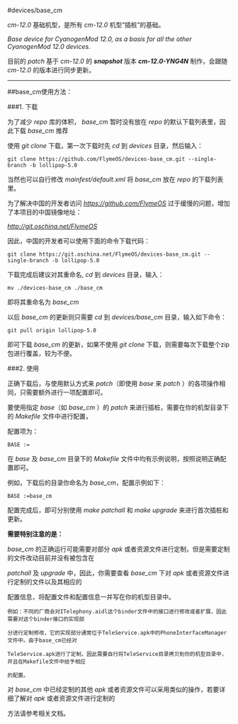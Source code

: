 #devices/base_cm

*cm-12.0* 基础机型，是所有 *cm-12.0* 机型“插桩”的基础。

*Base device for CyanogenMod 12.0, as a basis for all the other CyanogenMod 12.0 devices.*

目前的 *patch* 基于 *cm-12.0* 的 ***snapshot*** 版本 ***cm-12.0-YNG4N*** 制作，会跟随 *cm-12.0* 的版本进行同步更新。

****

##base_cm使用方法：

###1.	下载

为了减少 *repo* 库的体积， *base_cm* 暂时没有放在 *repo* 的默认下载列表里，因此下载 *base_cm* 推荐

使用 *git clone* 下载，第一次下载时先 *cd* 到 *devices* 目录，然后输入：

	git clone https://github.com/FlymeOS/devices-base_cm.git --single-branch -b lollipop-5.0

当然也可以自行修改 *mainfest/default.xml* 将 *base_cm* 放在 *repo* 的下载列表里。

为了解决中国的开发者访问 *<https://github.com/FlymeOS>* 过于缓慢的问题，增加了本项目的中国镜像地址：

*<http://git.oschina.net/FlymeOS>*

因此，中国的开发者可以使用下面的命令下载代码：

	git clone https://git.oschina.net/FlymeOS/devices-base_cm.git --single-branch -b lollipop-5.0

下载完成后建议对其重命名,  *cd* 到 *devices* 目录，输入：

	mv ./devices-base_cm ./base_cm

即将其重命名为 *base_cm*

以后 *base_cm* 的更新则只需要 *cd* 到 *devices/base_cm* 目录，输入如下命令：

	git pull origin lollipop-5.0

即可下载 *base_cm* 的更新，如果不使用 *git clone* 下载，则需要每次下载整个zip包进行覆盖，较为不便。

###2.	使用

正确下载后，与使用默认方式来 *patch*（即使用 *base* 来 *patch* ）的各项操作相同，只需要额外进行一项配置即可。

要使用指定 *base*（如 *base_cm* ）的 *patch* 来进行插桩，需要在你的机型目录下的 *Makefile* 文件中进行配置，

配置项为：

	BASE :=

在 *base* 及 *base_cm* 目录下的 *Makefile* 文件中均有示例说明，按照说明正确配置即可。

例如，下载后的目录你命名为 *base_cm*，配置示例如下：

	BASE :=base_cm

配置完成后，即可分别使用 *make patchall* 和 *make upgrade* 来进行首次插桩和更新。

**需要特别注意的是：**

*base_cm* 的正确运行可能需要对部分 *apk* 或者资源文件进行定制，但是需要定制的文件改动目前并没有被包含在

*patchall* 及 *upgrade* 中，因此，你需要查看 *base_cm* 下对 *apk* 或者资源文件进行定制的文件以及其相应的

配置信息，将配置文件和配置信息一并写在你的机型目录中。

	例如：不同的厂商会对ITelephony.aidl这个binder文件中的接口进行修改或者扩展，因此需要对这个binder接口的实现部

    分进行定制修改，它的实现部分通常位于TeleService.apk中的PhoneInterfaceManager文件中。由于base_cm已经对

    TeleService.apk进行了定制，因此需要自行将TeleService目录拷贝到你的机型目录中，并且在Makefile文件中给予相应

    的配置。

对 *base_cm* 中已经定制的其他 *apk* 或者资源文件可以采用类似的操作，若要详细了解对 *apk* 或者资源文件进行定制的

方法请参考相关文档。